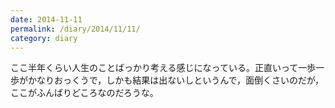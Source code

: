 ```yaml
---
date: 2014-11-11
permalink: /diary/2014/11/11/
category: diary
---
```


ここ半年くらい人生のことばっかり考える感じになっている。正直いって一歩一歩がかなりおっくうで，しかも結果は出ないしというんで，面倒くさいのだが，ここがふんばりどころなのだろうな。